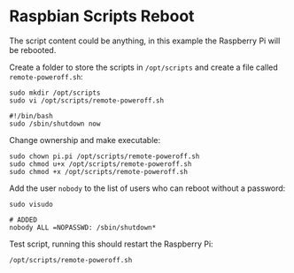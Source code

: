 # Raspbian Scripts Reboot

The script content could be anything, in this example the Raspberry Pi will be rebooted.

Create a folder to store the scripts in `/opt/scripts` and create a file called `remote-poweroff.sh`:

```
sudo mkdir /opt/scripts
sudo vi /opt/scripts/remote-poweroff.sh
```

```
#!/bin/bash
sudo /sbin/shutdown now
```

Change ownership and make executable:

```
sudo chown pi.pi /opt/scripts/remote-poweroff.sh
sudo chmod u+x /opt/scripts/remote-poweroff.sh
sudo chmod +x /opt/scripts/remote-poweroff.sh
```

Add the user `nobody` to the list of users who can reboot without a password:

```
sudo visudo
```

```
# ADDED
nobody ALL =NOPASSWD: /sbin/shutdown*
```

Test script, running this should restart the Raspberry Pi:

```
/opt/scripts/remote-poweroff.sh
```

